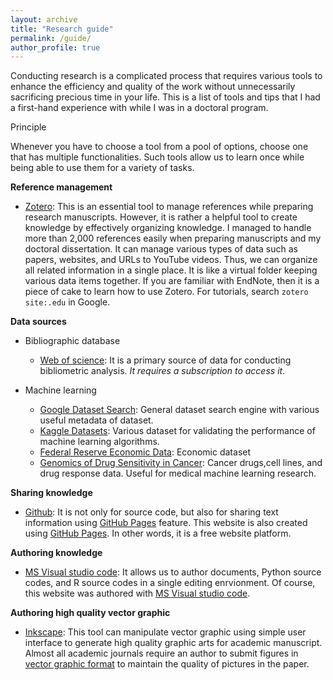 ```yaml
---
layout: archive
title: "Research guide"
permalink: /guide/
author_profile: true
---
```


Conducting research is a complicated process that requires various tools to enhance the efficiency and quality of the work without unnecessarily sacrificing precious time in your life. This is a list of tools and tips that I had a first-hand experience with while I was in a doctoral program.

Principle

Whenever you have to choose a tool from a pool of options, choose one that has multiple functionalities. Such tools allow us to learn once while being able to use them for a variety of tasks.

__Reference management__

- [Zotero](https://www.zotero.org/): This is an essential tool to manage references while preparing research manuscripts. However, it is rather a helpful tool to create knowledge by effectively organizing knowledge. I managed to handle more than 2,000 references easily when preparing manuscripts and my doctoral dissertation. It can manage various types of data such as papers, websites, and URLs to YouTube videos. Thus, we can organize all related information in a single place. It is like a virtual folder keeping various data items together. If you are familiar with EndNote, then it is a piece of cake to learn how to use Zotero. For tutorials, search `zotero site:.edu` in Google.

__Data sources__ 

- Bibliographic database

  - [Web of science](https://www.webofscience.com/): It is a primary source of data for conducting bibliometric analysis. _It requires a subscription to access it_.

- Machine learning

  - [Google Dataset Search](https://datasetsearch.research.google.com/): General dataset search engine with various useful metadata of dataset.
  - [Kaggle Datasets](https://www.kaggle.com/datasets): Various dataset for validating the performance of machine learning algorithms.
  - [Federal Reserve Economic Data](https://fred.stlouisfed.org/): Economic dataset 
  - [Genomics of Drug Sensitivity in Cancer](https://www.cancerrxgene.org/): Cancer drugs,cell lines, and drug response data. Useful for medical machine learning research.

__Sharing knowledge__

- [Github](https://github.com/): It is not only for source code, but also for sharing text information using [GitHub Pages](https://pages.github.com/) feature. This website is also created using [GitHub Pages](https://pages.github.com/). In other words, it is a free website platform.

__Authoring knowledge__

- [MS Visual studio code](https://code.visualstudio.com/): It allows us to author documents, Python source codes, and R source codes in a single editing enrvionment. Of course, this website was authored with [MS Visual studio code](https://code.visualstudio.com/).

__Authoring high quality vector graphic__

- [Inkscape](https://inkscape.org/): This tool can manipulate vector graphic using simple user interface to generate high quality graphic arts for academic manuscript. Almost all academic journals require an author to submit figures in [vector graphic format](https://www.elsevier.com/journals/technological-forecasting-and-social-change/0040-1625/guide-for-authors) to maintain the quality of pictures in the paper.
